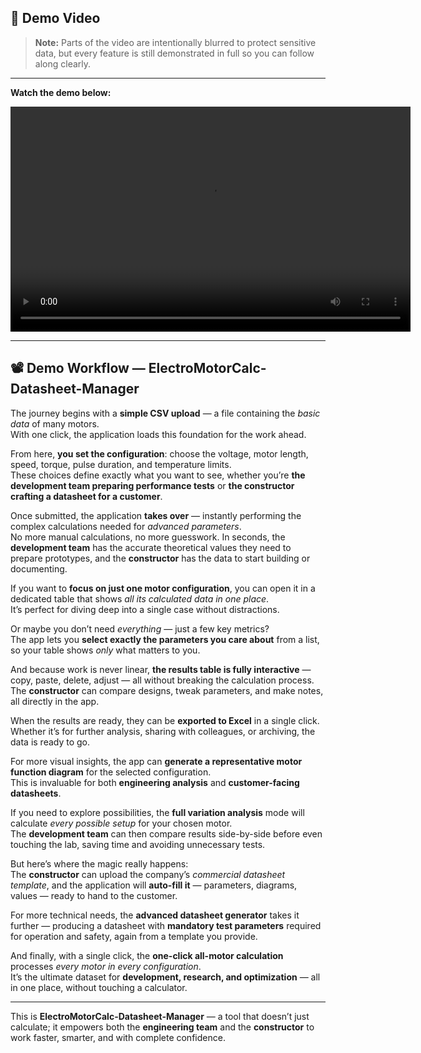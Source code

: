## 🎥 Demo Video

> **Note:** Parts of the video are intentionally blurred to protect sensitive data, but every feature is still demonstrated in full so you can follow along clearly.
---

**Watch the demo below:**

<video width="640" height="360" controls>
  <source src="./Demo_Video.mp4" type="video/mp4">
  Your browser does not support the video tag.
</video>


---

## 📽 Demo Workflow — ElectroMotorCalc-Datasheet-Manager

The journey begins with a **simple CSV upload** — a file containing the *basic data* of many motors.  
With one click, the application loads this foundation for the work ahead.  

From here, **you set the configuration**: choose the voltage, motor length, speed, torque, pulse duration, and temperature limits.  
These choices define exactly what you want to see, whether you’re **the development team preparing performance tests** or **the constructor crafting a datasheet for a customer**.  

Once submitted, the application **takes over** — instantly performing the complex calculations needed for *advanced parameters*.  
No more manual calculations, no more guesswork. In seconds, the **development team** has the accurate theoretical values they need to prepare prototypes, and the **constructor** has the data to start building or documenting.  

If you want to **focus on just one motor configuration**, you can open it in a dedicated table that shows *all its calculated data in one place*.  
It’s perfect for diving deep into a single case without distractions.  

Or maybe you don’t need *everything* — just a few key metrics?  
The app lets you **select exactly the parameters you care about** from a list, so your table shows *only* what matters to you.  

And because work is never linear, **the results table is fully interactive** — copy, paste, delete, adjust — all without breaking the calculation process.  
The **constructor** can compare designs, tweak parameters, and make notes, all directly in the app.  

When the results are ready, they can be **exported to Excel** in a single click.  
Whether it’s for further analysis, sharing with colleagues, or archiving, the data is ready to go.  

For more visual insights, the app can **generate a representative motor function diagram** for the selected configuration.  
This is invaluable for both **engineering analysis** and **customer-facing datasheets**.  

If you need to explore possibilities, the **full variation analysis** mode will calculate *every possible setup* for your chosen motor.  
The **development team** can then compare results side-by-side before even touching the lab, saving time and avoiding unnecessary tests.  

But here’s where the magic really happens:  
The **constructor** can upload the company’s *commercial datasheet template*, and the application will **auto-fill it** — parameters, diagrams, values — ready to hand to the customer.  

For more technical needs, the **advanced datasheet generator** takes it further — producing a datasheet with **mandatory test parameters** required for operation and safety, again from a template you provide.  

And finally, with a single click, the **one-click all-motor calculation** processes *every motor in every configuration*.  
It’s the ultimate dataset for **development, research, and optimization** — all in one place, without touching a calculator.  

---

This is **ElectroMotorCalc-Datasheet-Manager** — a tool that doesn’t just calculate; it empowers both the **engineering team** and the **constructor** to work faster, smarter, and with complete confidence.
